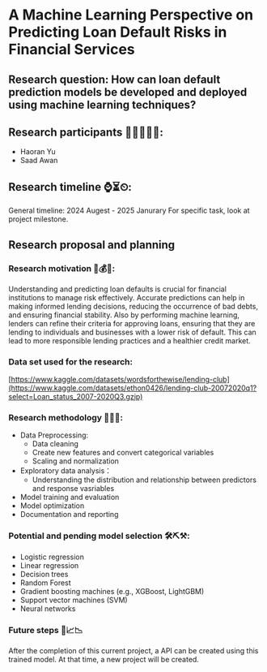 # A Machine Learning Perspective on Predicting Loan Default Risks in Financial Services

## Research question: How can loan default prediction models be developed and deployed using machine learning techniques?

## Research participants 👨‍🔬👩‍🔬🥼:
- Haoran Yu
- Saad Awan

## Research timeline ⌚⏳⏲:
General timeline: 2024 Augest - 2025 Janurary
For specific task, look at project milestone.

## Research proposal and planning

### Research motivation 🧐💰💵:
Understanding and predicting loan defaults is crucial for financial institutions to manage risk effectively. Accurate predictions can help in making informed lending decisions, reducing the occurrence of bad debts, and ensuring financial stability. Also by performing machine learning, lenders can refine their criteria for approving loans, ensuring that they are lending to individuals and businesses with a lower risk of default. This can lead to more responsible lending practices and a healthier credit market.

### Data set used for the research:
[https://www.kaggle.com/datasets/wordsforthewise/lending-club](https://www.kaggle.com/datasets/ethon0426/lending-club-20072020q1?select=Loan_status_2007-2020Q3.gzip)

### Research methodology 📏🧰🦾:
- Data Preprocessing: 
  - Data cleaning
  - Create new features and convert categorical variables
  - Scaling and normalization
- Exploratory data analysis：
  - Understanding the distribution and relationship between predictors and response vasriables
- Model training and evaluation
- Model optimization
- Documentation and reporting

### Potential and pending model selection 🛠⛏⚒:
- Logistic regression
- Linear regression
- Decision trees
- Random Forest
- Gradient boosting machines (e.g., XGBoost, LightGBM)
- Support vector machines (SVM)
- Neural networks

### Future steps 🔮📈📉
After the completion of this current project, a API can be created using this trained model. At that time, a new project will be created.
